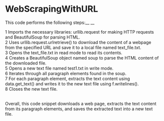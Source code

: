 # WebScrapingWithURL

This code performs the following steps:__ __

1 Imports the necessary libraries: urllib.request for making HTTP requests and BeautifulSoup for parsing HTML. <br />
2 Uses urllib.request.urlretrieve() to download the content of a webpage from the specified URL and save it to a local file named text_file.txt.<br />
3 Opens the text_file.txt in read mode to read its contents.<br />
4 Creates a BeautifulSoup object named soup to parse the HTML content of the downloaded file.<br />
5 Opens a new text file named test1.txt in write mode.<br />
6 Iterates through all paragraph elements found in the soup.<br />
7 For each paragraph element, extracts the text content using data.get_text() and writes it to the new text file using f.writelines().<br />
8 Closes the new text file.<br /><br />

Overall, this code snippet downloads a web page, extracts the text content from its paragraph elements, and saves the extracted text into a new text file.
